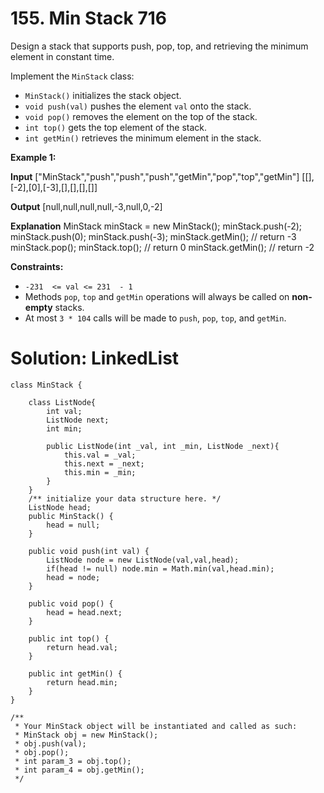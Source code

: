 # 155. Min Stack 716
Design a stack that supports push, pop, top, and retrieving the minimum element in constant time.

Implement the  `MinStack`  class:

-   `MinStack()`  initializes the stack object.
-   `void push(val)`  pushes the element  `val`  onto the stack.
-   `void pop()`  removes the element on the top of the stack.
-   `int top()`  gets the top element of the stack.
-   `int getMin()`  retrieves the minimum element in the stack.

**Example 1:**

**Input**
["MinStack","push","push","push","getMin","pop","top","getMin"]
[[],[-2],[0],[-3],[],[],[],[]]

**Output**
[null,null,null,null,-3,null,0,-2]

**Explanation**
MinStack minStack = new MinStack();
minStack.push(-2);
minStack.push(0);
minStack.push(-3);
minStack.getMin(); // return -3
minStack.pop();
minStack.top();    // return 0
minStack.getMin(); // return -2

**Constraints:**

-   `-231  <= val <= 231  - 1`
-   Methods  `pop`,  `top`  and  `getMin`  operations will always be called on  **non-empty**  stacks.
-   At most  `3 * 104`  calls will be made to  `push`,  `pop`,  `top`, and  `getMin`.

# Solution: LinkedList 
```
class MinStack {

    class ListNode{
        int val;
        ListNode next;
        int min;
        
        public ListNode(int _val, int _min, ListNode _next){
            this.val = _val;
            this.next = _next;
            this.min = _min;
        }
    }
    /** initialize your data structure here. */
    ListNode head;
    public MinStack() {
        head = null;
    }
    
    public void push(int val) {
        ListNode node = new ListNode(val,val,head);
        if(head != null) node.min = Math.min(val,head.min);
        head = node;
    }
    
    public void pop() {
        head = head.next;
    }
    
    public int top() {
        return head.val;
    }
    
    public int getMin() {
        return head.min;
    }
}

/**
 * Your MinStack object will be instantiated and called as such:
 * MinStack obj = new MinStack();
 * obj.push(val);
 * obj.pop();
 * int param_3 = obj.top();
 * int param_4 = obj.getMin();
 */
```